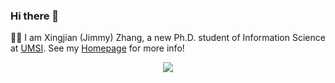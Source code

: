 ### Hi there 👋

🏄‍♂️ I am Xingjian (Jimmy) Zhang, a new Ph.D. student of Information Science at [UMSI](https://www.si.umich.edu). See my [Homepage](https://sites.google.com/umich.edu/xingjian-zhang) for more info!

<p align="center">
<img src="http://github-readme-streak-stats.herokuapp.com?user=xingjian-zhang&theme=ayu-light&hide_border=true&date_format=M%20j%5B%2C%20Y%5D"/>
</p>

